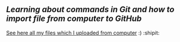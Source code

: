 ## _**Learning about commands in Git and how to import file from computer to GitHub**_

[See here all my files which I uploaded from computer](https://github.com/MaryMN/oop) :) :shipit:
